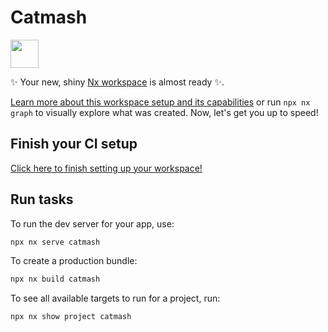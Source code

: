 # Catmash

<a alt="Nx logo" href="https://nx.dev" target="_blank" rel="noreferrer"><img src="https://raw.githubusercontent.com/nrwl/nx/master/images/nx-logo.png" width="45"></a>

✨ Your new, shiny [Nx workspace](https://nx.dev) is almost ready ✨.

[Learn more about this workspace setup and its capabilities](https://nx.dev/getting-started/tutorials/angular-monorepo-tutorial?utm_source=nx_project&amp;utm_medium=readme&amp;utm_campaign=nx_projects) or run `npx nx graph` to visually explore what was created. Now, let's get you up to speed!

## Finish your CI setup

[Click here to finish setting up your workspace!](https://cloud.nx.app/connect/jnVhnw7EZE)


## Run tasks

To run the dev server for your app, use:

```sh
npx nx serve catmash
```

To create a production bundle:

```sh
npx nx build catmash
```

To see all available targets to run for a project, run:

```sh
npx nx show project catmash